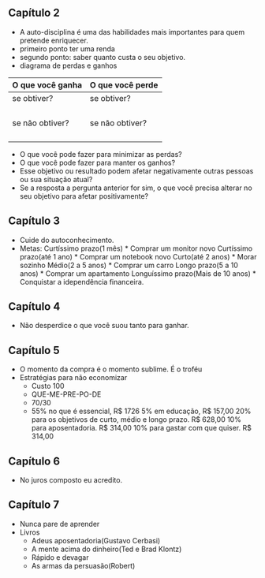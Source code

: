 ## Capítulo 2
* A auto-disciplina é uma das habilidades mais importantes para quem pretende enriquecer.
* primeiro ponto ter uma renda
* segundo ponto: saber quanto custa o seu objetivo.
* diagrama de perdas e ganhos

|O que você ganha        | O que você perde |               
| ---------------------- | ---------------- |
|se obtiver?             |  se obtiver?     |
|                        |                  |
|                        |                  |
|                        |                  |                
|                        |                  |
|se não obtiver?         |  se não obtiver? |
|                        |                  |
|                        |                  |
|                        |                  |                
|                        |                  |               
                       

* O que você pode fazer para minimizar as perdas?
* O que você pode fazer para manter os ganhos?
* Esse objetivo ou resultado podem afetar negativamente outras pessoas ou sua situação atual?
* Se a resposta a pergunta anterior for sim, o que você precisa alterar no seu objetivo para afetar positivamente?

## Capítulo 3
* Cuide do autoconhecimento.
* Metas:
    Curtíssimo prazo(1 mês) *  Comprar um monitor novo
    Curtíssimo prazo(até 1 ano) *  Comprar um notebook novo
    Curto(até 2 anos) *  Morar sozinho
    Médio(2 a 5 anos) *  Comprar um  carro
    Longo prazo(5 a 10 anos) *  Comprar um apartamento
    Longuíssimo prazo(Mais de 10 anos) *  Conquistar a idependência financeira.

## Capítulo 4
* Não desperdice o que você suou tanto para ganhar.

## Capítulo 5
* O momento da compra é o momento sublime. É o troféu 
* Estratégias para não economizar
    *  Custo 100
    *  QUE-ME-PRE-PO-DE
    *  70/30
    *  55% no que é essencial, R$ 1726
       5% em educação, R$ 157,00
       20% para os objetivos de curto, médio  e longo prazo. R$ 628,00
       10% para aposentadoria. R$ 314,00
       10% para gastar com que quiser. R$ 314,00

## Capítulo 6
* No juros composto eu acredito.

## Capítulo 7
* Nunca pare de aprender
* Livros
    *  Adeus aposentadoria(Gustavo Cerbasi)
    *  A mente acima do dinheiro(Ted e Brad Klontz)
    *  Rápido e devagar
    *  As armas da persuasão(Robert)